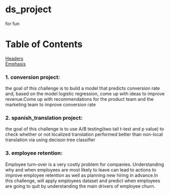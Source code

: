 # ds_project
for fun

# Table of Contents  
[Headers](#headers)  
[Emphasis](#emphasis)  
 
<a name="headers"/>

### 1. conversion project: 
the goal of this challenge is to build a model that predicts conversion rate and, based on the model logistic regression, come up with ideas to improve revenue.Come up with recommendations for the product team and the marketing team to improve conversion rate

### 2. spanish_translation project:
the goal of this challenge is to use A/B testing(two tail t-test and p value) to check whether or not localized translation performed better than non-local translation via using decison tree classifier

### 3. employee retention:
Employee turn-over is a very costly problem for companies. Understanding why and when employees are most likely to leave can lead to actions to improve employee retention as well as planning new hiring in advance.In this challenge, will apply employees dataset and predict when employees are going to quit by understanding the main drivers of employee churn.
